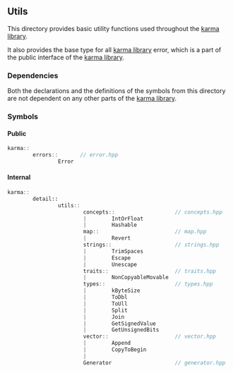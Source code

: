 ## Utils

This directory provides basic utility functions used throughout
the [karma library](../../include).

It also provides the base type for all [karma library](../../include) error,
which is a part of the public interface of the [karma library](../../include).

### Dependencies

Both the declarations and the definitions of the symbols from this directory
are not dependent on any other parts of the [karma library](../../include).

### Symbols

#### Public

```c++
karma::
        errors::       // error.hpp
                Error
```

#### Internal

```c++
karma::
        detail::
                utils::
                        concepts::                   // concepts.hpp
                        |        IntOrFloat
                        |        Hashable
                        map::                        // map.hpp
                        |        Revert
                        strings::                    // strings.hpp
                        |        TrimSpaces
                        |        Escape
                        |        Unescape
                        traits::                     // traits.hpp
                        |        NonCopyableMovable
                        types::                      // types.hpp
                        |        kByteSize
                        |        ToDbl
                        |        ToUll
                        |        Split
                        |        Join
                        |        GetSignedValue
                        |        GetUnsignedBits
                        vector::                     // vector.hpp
                        |        Append
                        |        CopyToBegin
                        |    
                        Generator                    // generator.hpp

```
